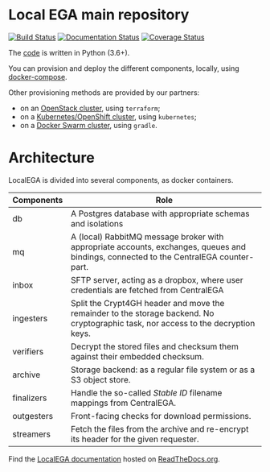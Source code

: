 # Local EGA main repository

[![Build Status](https://travis-ci.org/EGA-archive/LocalEGA.svg?branch=dev)](https://travis-ci.org/EGA-archive/LocalEGA)
[![Documentation Status](https://readthedocs.org/projects/localega/badge/?version=latest)](https://localega.readthedocs.io/en/latest/?badge=latest)
[![Coverage Status](https://coveralls.io/repos/github/EGA-archive/LocalEGA/badge.svg?branch=master)](https://coveralls.io/github/EGA-archive/LocalEGA?branch=master)

The [code](lega) is written in Python (3.6+).

You can provision and deploy the different components, locally, using [docker-compose](deploy).

Other provisioning methods are provided by our partners:

* on an [OpenStack cluster](https://github.com/NBISweden/LocalEGA-deploy-terraform), using `terraform`;
* on a [Kubernetes/OpenShift cluster](https://github.com/NBISweden/LocalEGA-deploy-k8s), using `kubernetes`;
* on a [Docker Swarm cluster](https://github.com/NBISweden/LocalEGA-deploy-swarm), using `gradle`.

# Architecture

LocalEGA is divided into several components, as docker containers.

| Components  | Role |
|-------------|------|
| db          | A Postgres database with appropriate schemas and isolations |
| mq          | A (local) RabbitMQ message broker with appropriate accounts, exchanges, queues and bindings, connected to the CentralEGA counter-part. |
| inbox       | SFTP server, acting as a dropbox, where user credentials are fetched from CentralEGA |
| ingesters   | Split the Crypt4GH header and move the remainder to the storage backend. No cryptographic task, nor access to the decryption keys. |
| verifiers   | Decrypt the stored files and checksum them against their embedded checksum. |
| archive     | Storage backend: as a regular file system or as a S3 object store. |
| finalizers  | Handle the so-called _Stable ID_ filename mappings from CentralEGA. |
| outgesters  | Front-facing checks for download permissions. |
| streamers   | Fetch the files from the archive and re-encrypt its header for the given requester. |

Find the [LocalEGA documentation](http://localega.readthedocs.io) hosted on [ReadTheDocs.org](https://readthedocs.org/).
